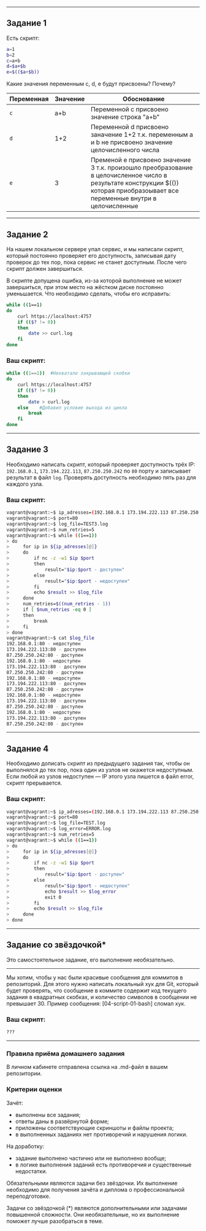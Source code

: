 ------

## Задание 1

Есть скрипт:

```bash
a=1
b=2
c=a+b
d=$a+$b
e=$(($a+$b))
```

Какие значения переменным c, d, e будут присвоены? Почему?

| Переменная  | Значение | Обоснование |
| ------------- | ------------- | ------------- |
| `c`  | a+b  | Переменной c присвоено значение строка "a+b" |
| `d`  | 1+2  | Переменной d присвоено заначение 1+2 т.к. переменным a и b не присвоено значение целочисленного числа |
| `e`  | 3  | Пременой e присвоено значение 3 т.к. произошло преобразование в целочисленное число в результате конструкции $(()) которая приобразоывает все переменные внутри в целочисленные|

----

## Задание 2

На нашем локальном сервере упал сервис, и мы написали скрипт, который постоянно проверяет его доступность, записывая дату проверок до тех пор, пока сервис не станет доступным. После чего скрипт должен завершиться. 

В скрипте допущена ошибка, из-за которой выполнение не может завершиться, при этом место на жёстком диске постоянно уменьшается. Что необходимо сделать, чтобы его исправить:

```bash
while ((1==1)
do
	curl https://localhost:4757
	if (($? != 0))
	then
		date >> curl.log
	fi
done
```

### Ваш скрипт:

```bash
while ((1==1)) 	#Нехватало закрывающей скобки
do
	curl https://localhost:4757
	if (($? != 0))
	then
		date > curl.log
	else	#Добавил условие выхода из цикла
		break
	fi
done
```

---

## Задание 3

Необходимо написать скрипт, который проверяет доступность трёх IP: `192.168.0.1`, `173.194.222.113`, `87.250.250.242` по `80` порту и записывает результат в файл `log`. Проверять доступность необходимо пять раз для каждого узла.

### Ваш скрипт:

```bash
vagrant@vagrant:~$ ip_adresses=(192.168.0.1 173.194.222.113 87.250.250.242)
vagrant@vagrant:~$ port=80
vagrant@vagrant:~$ log_file=TEST3.log
vagrant@vagrant:~$ num_retries=5
vagrant@vagrant:~$ while ((1==1))
> do
>     for ip in ${ip_adresses[@]}
>     do
>         if nc -z -w1 $ip $port
>         then
>             result="$ip:$port - доступен"
>         else
>             result="$ip:$port - недоступен"
>         fi
>         echo $result >> $log_file
>     done
>     num_retries=$((num_retries - 1))
>     if [ $num_retries -eq 0 ]
>     then
>         break
>     fi
> done
vagrant@vagrant:~$ cat $log_file
192.168.0.1:80 - недоступен
173.194.222.113:80 - доступен
87.250.250.242:80 - доступен
192.168.0.1:80 - недоступен
173.194.222.113:80 - доступен
87.250.250.242:80 - доступен
192.168.0.1:80 - недоступен
173.194.222.113:80 - доступен
87.250.250.242:80 - доступен
192.168.0.1:80 - недоступен
173.194.222.113:80 - доступен
87.250.250.242:80 - доступен
192.168.0.1:80 - недоступен
173.194.222.113:80 - доступен
87.250.250.242:80 - доступен
```

---
## Задание 4

Необходимо дописать скрипт из предыдущего задания так, чтобы он выполнялся до тех пор, пока один из узлов не окажется недоступным. Если любой из узлов недоступен — IP этого узла пишется в файл error, скрипт прерывается.

### Ваш скрипт:

```bash
vagrant@vagrant:~$ ip_adresses=(192.168.0.1 173.194.222.113 87.250.250.242)
vagrant@vagrant:~$ port=80
vagrant@vagrant:~$ log_file=TEST.log
vagrant@vagrant:~$ log_error=ERROR.log
vagrant@vagrant:~$ num_retries=5
vagrant@vagrant:~$ while ((1==1))
> do
>     for ip in ${ip_adresses[@]}
>     do
>         if nc -z -w1 $ip $port
>         then
>             result="$ip:$port - доступен"
>         else
>             result="$ip:$port - недоступен"
>             echo $result >> $log_error
>             exit 0
>         fi
>         echo $result >> $log_file
>     done
> done

```

---

## Задание со звёздочкой* 

Это самостоятельное задание, его выполнение необязательно.
____

Мы хотим, чтобы у нас были красивые сообщения для коммитов в репозиторий. Для этого нужно написать локальный хук для Git, который будет проверять, что сообщение в коммите содержит код текущего задания в квадратных скобках, и количество символов в сообщении не превышает 30. Пример сообщения: \[04-script-01-bash\] сломал хук.

### Ваш скрипт:

```bash
???
```

----

### Правила приёма домашнего задания

В личном кабинете отправлена ссылка на .md-файл в вашем репозитории.


### Критерии оценки

Зачёт:

* выполнены все задания;
* ответы даны в развёрнутой форме;
* приложены соответствующие скриншоты и файлы проекта;
* в выполненных заданиях нет противоречий и нарушения логики.

На доработку:

* задание выполнено частично или не выполнено вообще;
* в логике выполнения заданий есть противоречия и существенные недостатки.  
 
Обязательными являются задачи без звёздочки. Их выполнение необходимо для получения зачёта и диплома о профессиональной переподготовке.

Задачи со звёздочкой (*) являются дополнительными или задачами повышенной сложности. Они необязательные, но их выполнение поможет лучше разобраться в теме.
